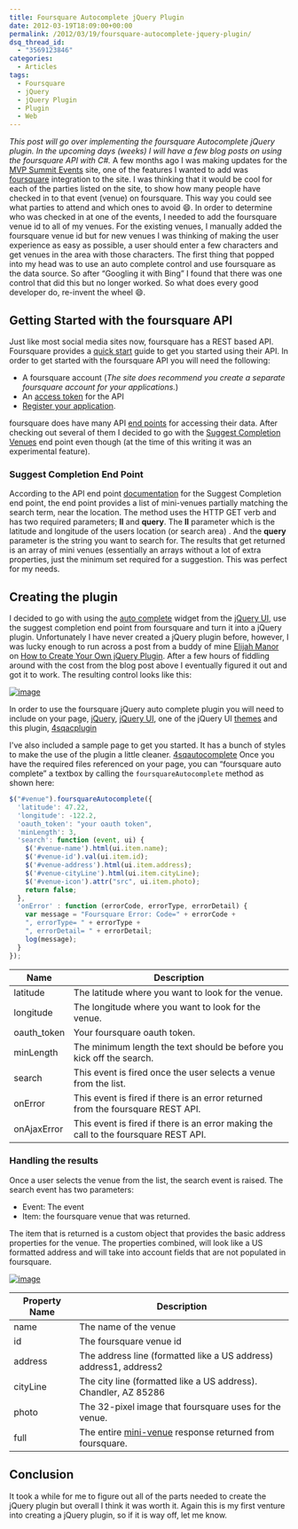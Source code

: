 ```yaml
---
title: Foursquare Autocomplete jQuery Plugin
date: 2012-03-19T18:09:00+00:00
permalink: /2012/03/19/foursquare-autocomplete-jquery-plugin/
dsq_thread_id:
  - "3569123846"
categories:
  - Articles
tags:
  - Foursquare
  - jQuery
  - jQuery Plugin
  - Plugin
  - Web
---
```


_This post will go over implementing the foursquare Autocomplete jQuery plugin. In the upcoming days (weeks) I will have a few blog posts on using the foursquare API with C#._ A few months ago I was making updates for the [MVP Summit Events](http://www.mvpsummitevents.info "MVP Summit Events") site, one of the features I wanted to add was [foursquare](http://www.foursquare.com) integration to the site. I was thinking that it would be cool for each of the parties listed on the site, to show how many people have checked in to that event (venue) on foursquare. This way you could see what parties to attend and which ones to avoid :smile:. In order to determine who was checked in at one of the events, I needed to add the foursquare venue id to all of my venues. For the existing venues, I manually added the foursquare venue id but for new venues I was thinking of making the user experience as easy as possible, a user should enter a few characters and get venues in the area with those characters. The first thing that popped into my head was to use an auto complete control and use foursquare as the data source. So after “Googling it with Bing” I found that there was one control that did this but no longer worked. So what does every good developer do, re-invent the wheel :smile:.

## Getting Started with the foursquare API

Just like most social media sites now, foursquare has a REST based API. Foursquare provides a [quick start](https://developer.foursquare.com/overview/) guide to get you started using their API. In order to get started with the foursquare API you will need the following:

* A foursquare account (_The site does recommend you create a separate foursquare account for your applications._)
* An [access token](https://developer.foursquare.com/overview/auth) for the API
* [Register your application](https://foursquare.com/oauth).

foursquare does have many API [end points](https://developer.foursquare.com/docs/) for accessing their data. After checking out several of them I decided to go with the [Suggest Completion Venues](https://developer.foursquare.com/docs/venues/suggestcompletion) end point even though (at the time of this writing it was an experimental feature).

### Suggest Completion End Point

According to the API end point [documentation](https://developer.foursquare.com/docs/venues/suggestcompletion) for the Suggest Completion end point, the end point provides a list of mini-venues partially matching the search term, near the location. The method uses the HTTP GET verb and has two required parameters; **ll** and **query**. The **ll** parameter which is the latitude and longitude of the users location (or search area) . And the **query** parameter is the string you want to search for. The results that get returned is an array of mini venues (essentially an arrays without a lot of extra properties, just the minimum set required for a suggestion. This was perfect for my needs.

## Creating the plugin

I decided to go with using the [auto complete](http://jqueryui.com/demos/autocomplete/) widget from the [jQuery UI](http://jqueryui.com/), use the suggest completion end point from foursquare and turn it into a jQuery plugin. Unfortunately I have never created a jQuery plugin before, however, I was lucky enough to run across a post from a buddy of mine [Elijah Manor](http://elijahmanor.com/) on [How to Create Your Own jQuery Plugin](http://msdn.microsoft.com/en-us/scriptjunkie/ff608209?WT.mc_id=DOP-MVP-4024623). After a few hours of fiddling around with the cost from the blog post above I eventually figured it out and got it to work. The resulting control looks like this:

[![image](/assets/images/posts/image_thumb_7.png "image")](/assets/images/posts/image_8.png)

In order to use the foursquare jQuery auto complete plugin you will need to include on your page, [jQuery](http://docs.jquery.com/Downloading_jQuery), [jQuery UI](http://jqueryui.com/download), one of the jQuery UI [themes](http://jqueryui.com/themeroller/) and this plugin, [4sqacplugin](/assets/downloads/4sqacplugin.js)

I've also included a sample page to get you started. It has a bunch of styles to make the use of the plugin a little cleaner. [4sqautocomplete](/assets/downloads/4sqautocomplete.html) Once you have the required files referenced on your page, you can “foursquare auto complete” a textbox by calling the `foursquareAutocomplete` method as shown here:

```js
$("#venue").foursquareAutocomplete({
  'latitude': 47.22,
  'longitude': -122.2,
  'oauth_token': "your oauth token",
  'minLength': 3,
  'search': function (event, ui) {
    $('#venue-name').html(ui.item.name);
    $('#venue-id').val(ui.item.id);
    $('#venue-address').html(ui.item.address);
    $('#venue-cityLine').html(ui.item.cityLine);
    $('#venue-icon').attr("src", ui.item.photo);
    return false;
  },
  'onError' : function (errorCode, errorType, errorDetail) {
    var message = "Foursquare Error: Code=" + errorCode +
    ", errorType= " + errorType +
    ", errorDetail= " + errorDetail;
    log(message);
  }
});
```

|Name|Description|
|--- |--- |
|latitude|The latitude where you want to look for the venue.|
|longitude|The longitude where you want to look for the venue.|
|oauth_token|Your foursquare oauth token.|
|minLength|The minimum length the text should be before you kick off the search.|
|search|This event is fired once the user selects a venue from the list.|
|onError|This event is fired if there is an error returned from the foursquare REST API.|
|onAjaxError|This event is fired if there is an error making the call to the foursquare REST API.|

### Handling the results

Once a user selects the venue from the list, the search event is raised. The search event has two parameters:

* Event: The event
* Item: the foursquare venue that was returned.

The item that is returned is a custom object that provides the basic address properties for the venue. The properties combined, will look like a US formatted address and will take into account fields that are not populated in foursquare.

[![image](/assets/images/posts/image_thumb_8.png "image")](/assets/images/posts/image_9.png)

|Property Name|Description|
|--- |--- |
|name|The name of the venue|
|id|The foursquare venue id|
|address|The address line (formatted like a US address) address1, address2|
|cityLine|The city line (formatted like a US address). Chandler, AZ 85286|
|photo|The 32-pixel image that foursquare uses for the venue.|
|full|The entire [mini-venue](https://developer.foursquare.com/docs/venues/suggestcompletion) response returned from foursquare.|

## Conclusion

It took a while for me to figure out all of the parts needed to create the jQuery plugin but overall I think it was worth it. Again this is my first venture into creating a jQuery plugin, so if it is way off, let me know.